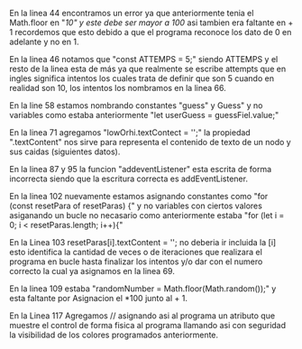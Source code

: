 En la linea 44 encontramos un error ya que anteriormente tenia el Math.floor en "*10" y este debe ser mayor a 100* asi tambien era faltante en + 1 recordemos que esto debido a que el programa reconoce los dato de 0 en adelante y no en 1.

En la linea 46 notamos que "const ATTEMPS = 5;" siendo ATTEMPS y el resto de la linea esta de más ya que realmente se escribe attempts que en ingles significa intentos los cuales trata de definir que son 5 cuando en realidad son 10, los intentos los nombramos en la linea 66.

En la line 58 estamos nombrando constantes "guess" y Guess" y no variables como estaba anteriormente "let userGuess = guessFiel.value;"

En la linea 71 agregamos "lowOrhi.textContect = '';" la propiedad ".textContent" nos sirve para representa el contenido de texto de un nodo y sus caidas (siguientes datos).

En la linea 87 y 95 la funcion "addeventListener" esta escrita de forma incorrecta siendo que la escritura correcta es addEventListener.

En la linea 102 nuevamente estamos asignando constantes como "for (const resetPara of resetParas) {" y no variables con ciertos valores asiganando un bucle no necasario como anteriormente estaba "for (let i = 0; i < resetParas.length; i++){"

En la Linea 103 resetParas[i].textContent = ''; no deberia ir incluida la [i] esto identifica la cantidad de veces o de iteraciones que realizara el programa en bucle hasta finalizar los intentos y/o dar con el numero correcto la cual ya asignamos en la linea 69.

En la linea 109 estaba "randomNumber = Math.floor(Math.random());" y esta faltante por Asignacion el *100 junto al + 1.

En la Linea 117 Agregamos //<body> asignando asi al programa un atributo que muestre el control de forma fisica al programa llamando asi con seguridad la visibilidad de los colores programados anteriormente.

